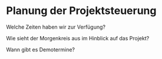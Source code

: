 # Planung der Projektsteuerung

Welche Zeiten haben wir zur Verfügung?

Wie sieht der Morgenkreis aus im Hinblick auf das Projekt?

Wann gibt es Demotermine?



